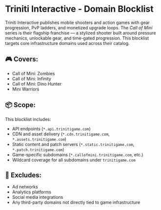 # Triniti Interactive - Domain Blocklist

Triniti Interactive publishes mobile shooters and action games with gear progression, PvP ladders, and monetized upgrade loops. The *Call of Mini* series is their flagship franchise — a stylized shooter built around pressure mechanics, unlockable gear, and time-gated progression. This blocklist targets core infrastructure domains used across their catalog.

## 🎮 Covers:
- Call of Mini: Zombies
- Call of Mini: Infinity
- Call of Mini: Dino Hunter
- Mini Warriors

## 📦 Scope:
This blocklist includes:
- API endpoints (`*.api.trinitigame.com`)
- CDN and asset delivery (`*.cdn.trinitigame.com`, `*.assets.trinitigame.com`)
- Static content and patch servers (`*.static.trinitigame.com`, `*.patch.trinitigame.com`)
- Game-specific subdomains (`*.callofmini.trinitigame.com`, etc.)
- Wildcard coverage for all subdomains under `trinitigame.com`

## 🚫 Excludes:
- Ad networks
- Analytics platforms
- Social media integrations
- Any third-party domains not directly tied to game infrastructure
